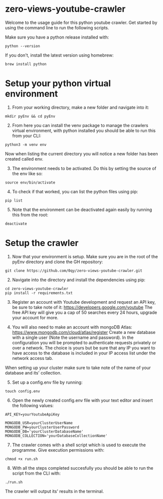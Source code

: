 # zero-views-youtube-crawler
Welcome to the usage guide for this python youtube crawler.
Get started by using the command line to run the following scripts.

Make sure you have a python release installed with:
```
python --version
```

If you don't, install the latest version using homebrew: 
```
brew install python
```

# Setup your python virtual environment

1. From your working directory, make a new folder and navigate into it:
```
mkdir pyEnv && cd pyEnv
```

2. From here you can install the venv package to manage the crawlers virtual environment, with python installed you should be able to run this from your CLI:
```
python3 -m venv env
```
Now when listing the current directory you will notice a new folder has been created called env.

3. The environment needs to be activated. Do this by setting the source of the env like so:
```
source env/bin/activate
```

4. To check if that worked, you can list the python files using pip:
```
pip list
```

5. Note that the environment can be deactivated again easily by running this from the root:
```
deactivate
```

# Setup the crawler

1. Now that your environment is setup. Make sure you are in the root of the pyEnv directory and clone the GH repository:
```
git clone https://github.com/0qy/zero-views-youtube-crawler.git
```

2. Navigate into the directory and install the dependencies using pip:
```
cd zero-views-youtube-crawler
pip install -r requirements.txt
```

3. Register an account with Youtube development and request an API key, be sure to take note of it: https://developers.google.com/youtube
The free API key will give you a cap of 50 searches every 24 hours, upgrade your account for more. 

4. You will also need to make an account with mongoDB Atlas: https://www.mongodb.com/cloud/atlas/register 
Create a new database with a single user (Note the username and password). In the configuration you will be prompted to authenticate requests privately or over a network. The choice is yours but be sure that any IP you want to have access to the database is included in your IP access list under the network access tab. 

When setting up your cluster make sure to take note of the name of your database and its' collection.

5. Set up a config.env file by running:
```
touch config.env
```

6. Open the newly created config.env file with your text editor and insert the following values:
```
API_KEY=yourYoutubeApiKey

MONGODB_USR=yourClusterUserName
MONGODB_PW=yourClusterUserPassword
MONGODB_DB='yourClusterDatabaseName'
MONGODB_COLLECTION='yourDatabaseCollectionName'
```

7. The crawler comes with a shell script which is used to execute the programme. Give execution permissions with:
```
chmod +x run.sh
```

8. With all the steps completed succesfully you should be able to run the script from the CLI with:
```
./run.sh
```
The crawler will output its' results in the terminal.
